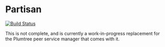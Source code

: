 Partisan
=======================================================

[![Build Status](https://travis-ci.org/lasp-lang/partisan.svg?branch=master)](https://travis-ci.org/lasp-lang/partisan)

This is not complete, and is currently a work-in-progress replacement
for the Plumtree peer service manager that comes with it.
